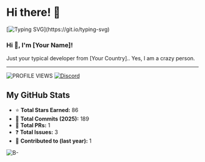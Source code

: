 # Hi there! 👋

[![Typing SVG](https://readme-typing-svg.herokuapp.com?font=Fira+Code&weight=500&size=22&pause=1000&color=00BFFF&width=435&lines=Welcome+to+my+GitHub+Profile!;I'm+a+passionate+developer!)](https://git.io/typing-svg)

### Hi 👋, I'm [Your Name]!
Just your typical developer from [Your Country]..
Yes, I am a crazy person.

---

![PROFILE VIEWS](https://komarev.com/ghpvc/?username=your-username&label=PROFILE+VIEWS&color=blue&style=flat-square) [![Discord](https://img.shields.io/badge/DISCORD-%237289DA.svg?style=flat-square&logo=discord&logoColor=white)](https://discord.gg/YOUR_DISCORD_INVITE)

## My GitHub Stats

- ⭐ **Total Stars Earned:** 86  
- 📌 **Total Commits (2025):** 189  
- 🔄 **Total PRs:** 1  
- ❓ **Total Issues:** 3  
- 🎯 **Contributed to (last year):** 1  

![B-](https://img.shields.io/badge/Grade-B--blue?style=flat-square)
